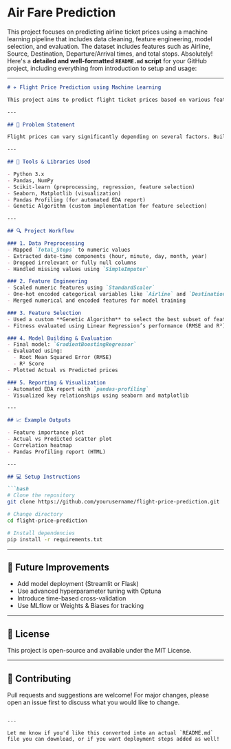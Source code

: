 # Air Fare Prediction
This project focuses on predicting airline ticket prices using a machine learning pipeline that includes data cleaning, feature engineering, model selection, and evaluation. The dataset includes features such as Airline, Source, Destination, Departure/Arrival times, and total stops.
Absolutely! Here's a **detailed and well-formatted `README.md` script** for your GitHub project, including everything from introduction to setup and usage:

---

```markdown
# ✈️ Flight Price Prediction using Machine Learning

This project aims to predict flight ticket prices based on various features such as airline, source, destination, journey date, and stops. It incorporates end-to-end data processing, feature engineering, feature selection using Genetic Algorithms, model training using advanced regression techniques, and evaluation with visual insights.

---

## 📌 Problem Statement

Flight prices can vary significantly depending on several factors. Building a machine learning model that accurately predicts flight prices helps in budget planning and intelligent ticket booking. The primary goal here is to build a robust and accurate model that can predict ticket prices using the provided features.

---

## 🧰 Tools & Libraries Used

- Python 3.x  
- Pandas, NumPy  
- Scikit-learn (preprocessing, regression, feature selection)  
- Seaborn, Matplotlib (visualization)  
- Pandas Profiling (for automated EDA report)  
- Genetic Algorithm (custom implementation for feature selection)

---

## 🔍 Project Workflow

### 1. Data Preprocessing
- Mapped `Total_Stops` to numeric values
- Extracted date-time components (hour, minute, day, month, year)
- Dropped irrelevant or fully null columns
- Handled missing values using `SimpleImputer`

### 2. Feature Engineering
- Scaled numeric features using `StandardScaler`
- One-hot encoded categorical variables like `Airline` and `Destination`
- Merged numerical and encoded features for model training

### 3. Feature Selection
- Used a custom **Genetic Algorithm** to select the best subset of features
- Fitness evaluated using Linear Regression’s performance (RMSE and R²)

### 4. Model Building & Evaluation
- Final model: `GradientBoostingRegressor`
- Evaluated using:
  - Root Mean Squared Error (RMSE)
  - R² Score
- Plotted Actual vs Predicted prices

### 5. Reporting & Visualization
- Automated EDA report with `pandas-profiling`
- Visualized key relationships using seaborn and matplotlib

---

## 📈 Example Outputs

- Feature importance plot  
- Actual vs Predicted scatter plot  
- Correlation heatmap  
- Pandas Profiling report (HTML)

---

## 💻 Setup Instructions

```bash
# Clone the repository
git clone https://github.com/yourusername/flight-price-prediction.git

# Change directory
cd flight-price-prediction

# Install dependencies
pip install -r requirements.txt
```


---

## 🚀 Future Improvements

- Add model deployment (Streamlit or Flask)  
- Use advanced hyperparameter tuning with Optuna  
- Introduce time-based cross-validation  
- Use MLflow or Weights & Biases for tracking

---

## 📄 License

This project is open-source and available under the MIT License.

---

## 🤝 Contributing

Pull requests and suggestions are welcome! For major changes, please open an issue first to discuss what you would like to change.

```

---

Let me know if you'd like this converted into an actual `README.md` file you can download, or if you want deployment steps added as well!
